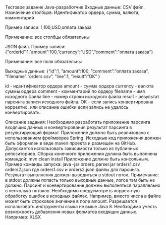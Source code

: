 Тестовое задание Java-разработчик
Входные данные:
CSV файл. 
Назначение столбцов: 
	Идентификатор ордера, сумма, валюта, комментарий 	

Пример записи:
1,100,USD,оплата заказа

Примечание: все столбцы обязательны

JSON файл.
Пример записи:
{“orderId”:1,”amount”:100,”currency”:”USD”,”comment”:”оплата заказа”}

Примечание: все поля обязательны

Выходные данные:
{“id”:1, ”amount”:100, ”comment”:”оплата заказа”, ”filename”:”orders.csv”, ”line”:1, ”result”:”OK” }

id - идентификатор ордера
amount - сумма ордера
currency - валюта суммы ордера
comment - комментарий по ордеру
filename - имя исходного файла
line - номер строки исходного файла
result - результат парсинга записи исходного файла. 
OK - если запись конвертирована корректно, 
или описание ошибки если запись не удалось конвертировать.

Описание задания:
Необходимо разработать приложение парсинга входящих данных и конвертирования результат парсинга в результирующий формат.
Приложение должно быть реализовано с использованием фреймворка Spring.
Исходные код приложения должен быть оформлен в виде maven проекта и размещён на GitHub. Допускается использовать зависимости только из публичных репозиториев. 
Сборка конечного приложения должна быть выполнена командой: 
mvn clean install
Приложение должно быть консольным. 
Пример команды запуска: java -jar orders_parser.jar orders1.csv orders2.json
где orders1.csv и orders2.json файлы для парсинга.
Результат выполнения должен выводиться в stdout поток.
Примечание: в stdout должны попасть только выходные данные, логов там быть не должно.
Парсинг и конвертирование должны выполняться параллельно в несколько потоков.
Необходимо предусмотреть корректную обработку ошибок в исходных файлах. 
Например, вместо числа в файле может быть строковое значение в поле amount.
Разрешается использовать инструменты языка не выше Java 8.
Необходимо учесть возможность добавления новых форматов входящих данных. Например: XLSX
